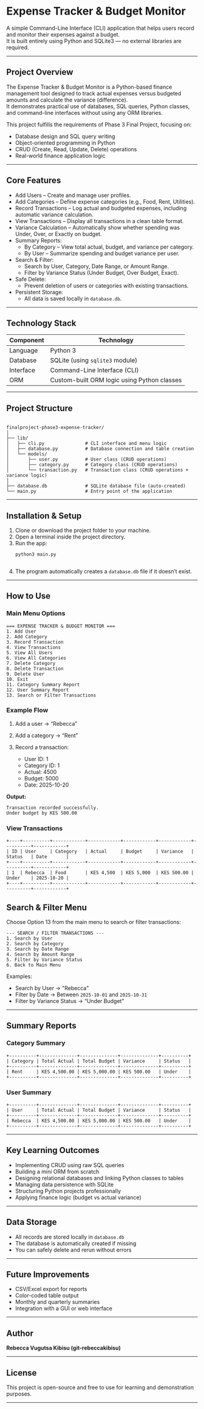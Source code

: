 
# Expense Tracker & Budget Monitor 

A simple Command-Line Interface (CLI) application that helps users record and monitor their expenses against a budget.  
It is built entirely using Python and SQLite3 — no external libraries are required.

---

## Project Overview

The Expense Tracker & Budget Monitor is a Python-based finance management tool designed to track actual expenses versus budgeted amounts and calculate the variance (difference).  
It demonstrates practical use of databases, SQL queries, Python classes, and command-line interfaces without using any ORM libraries.

This project fulfills the requirements of Phase 3 Final Project, focusing on:
- Database design and SQL query writing
- Object-oriented programming in Python
- CRUD (Create, Read, Update, Delete) operations
- Real-world finance application logic

---

## Core Features

- Add Users – Create and manage user profiles.
- Add Categories – Define expense categories (e.g., Food, Rent, Utilities).
- Record Transactions – Log actual and budgeted expenses, including automatic variance calculation.
- View Transactions – Display all transactions in a clean table format.
- Variance Calculation – Automatically show whether spending was Under, Over, or Exactly on budget.
- Summary Reports:
  - By Category – View total actual, budget, and variance per category.
  - By User – Summarize spending and budget variance per user.
- Search & Filter:
  - Search by User, Category, Date Range, or Amount Range.
  - Filter by Variance Status (Under Budget, Over Budget, Exact).
- Safe Delete:
  - Prevent deletion of users or categories with existing transactions.
- Persistent Storage:
  - All data is saved locally in `database.db`.

---

## Technology Stack

| Component | Technology |
|------------|-------------|
| Language | Python 3 |
| Database | SQLite (using `sqlite3` module) |
| Interface | Command-Line Interface (CLI) |
| ORM | Custom-built ORM logic using Python classes |

---

## Project Structure

```

finalproject-phase3-expense-tracker/
│
├── lib/
│   ├── cli.py               # CLI interface and menu logic
│   ├── database.py          # Database connection and table creation
│   └── models/
│       ├── user.py          # User class (CRUD operations)
│       ├── category.py      # Category class (CRUD operations)
│       └── transaction.py   # Transaction class (CRUD operations + variance logic)
│
├── database.db              # SQLite database file (auto-created)
└── main.py                  # Entry point of the application

````

---

## Installation & Setup

1. Clone or download the project folder to your machine.  
2. Open a terminal inside the project directory.  
3. Run the app:
   ```bash
   python3 main.py



4. The program automatically creates a `database.db` file if it doesn’t exist.

---

## How to Use

### Main Menu Options

```
=== EXPENSE TRACKER & BUDGET MONITOR ===
1. Add User
2. Add Category
3. Record Transaction
4. View Transactions
5. View All Users
6. View All Categories
7. Delete Category
8. Delete Transaction
9. Delete User
10. Exit
11. Category Summary Report
12. User Summary Report
13. Search or Filter Transactions
```

### Example Flow

1. Add a user → “Rebecca”
2. Add a category → “Rent”
3. Record a transaction:

   * User ID: 1
   * Category ID: 1
   * Actual: 4500
   * Budget: 5000
   * Date: 2025-10-20

**Output:**

```
Transaction recorded successfully.
Under budget by KES 500.00
```

### View Transactions

```
+----+----------+------------+------------+------------+------------+----------+------------+
| ID | User     | Category   | Actual     | Budget     | Variance   | Status   | Date       |
+----+----------+------------+------------+------------+------------+----------+------------+
| 1  | Rebecca  | Food       | KES 4,500  | KES 5,000  | KES 500.00 | Under    | 2025-10-20 |
+----+----------+------------+------------+------------+------------+----------+------------+
```



## Search & Filter Menu

Choose Option 13 from the main menu to search or filter transactions:

```
--- SEARCH / FILTER TRANSACTIONS ---
1. Search by User
2. Search by Category
3. Search by Date Range
4. Search by Amount Range
5. Filter by Variance Status
6. Back to Main Menu
```

Examples:

* Search by User → "Rebecca"
* Filter by Date → Between `2025-10-01` and `2025-10-31`
* Filter by Variance Status → “Under Budget”

---

## Summary Reports

### Category Summary

```
+----------+--------------+--------------+--------------+----------+
| Category | Total Actual | Total Budget | Variance     | Status   |
+----------+--------------+--------------+--------------+----------+
| Rent     | KES 4,500.00 | KES 5,000.00 | KES 500.00   | Under    |
+----------+--------------+--------------+--------------+----------+
```

### User Summary

```
+----------+--------------+--------------+--------------+----------+
| User     | Total Actual | Total Budget | Variance     | Status   |
+----------+--------------+--------------+--------------+----------+
| Rebecca  | KES 4,500.00 | KES 5,000.00 | KES 500.00   | Under    |
+----------+--------------+--------------+--------------+----------+
```

---

## Key Learning Outcomes

* Implementing CRUD using raw SQL queries
* Building a mini ORM from scratch
* Designing relational databases and linking Python classes to tables
* Managing data persistence with SQLite
* Structuring Python projects professionally
* Applying finance logic (budget vs actual variance)

---

## Data Storage

* All records are stored locally in `database.db`
* The database is automatically created if missing
* You can safely delete and rerun without errors

---

## Future Improvements

* CSV/Excel export for reports
* Color-coded table output
* Monthly and quarterly summaries
* Integration with a GUI or web interface

---

## Author

**Rebecca Vugutsa Kibisu (git-rebeccakibisu)**

---

## License

This project is open-source and free to use for learning and demonstration purposes.

---
